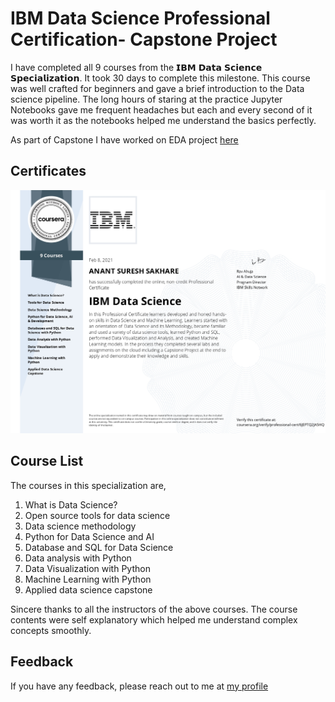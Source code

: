 
# IBM Data Science Professional Certification-  Capstone Project 

I  have completed all 9 courses from the 𝗜𝗕𝗠 𝗗𝗮𝘁𝗮 𝗦𝗰𝗶𝗲𝗻𝗰𝗲 𝗦𝗽𝗲𝗰𝗶𝗮𝗹𝗶𝘇𝗮𝘁𝗶𝗼𝗻.
It took 30 days to complete this milestone. This course was well
crafted for beginners and gave a brief introduction to
the Data science pipeline. The long hours of staring at the practice Jupyter
Notebooks gave me frequent headaches but each and every second of it was worth
it as the notebooks helped me understand the basics perfectly.



As part of Capstone I have worked on EDA project [here](https://github.com/senhorinfinito/IBM-Data-Science/blob/main/code/week%20%205%20-%20Solution.ipynb)


  
## Certificates 

![IBM Data Science](./documents/certificate.jpg)


## Course List

The courses in this specialization are,
1. What is Data Science?
2. Open source tools for data science
3. Data science methodology
4. Python for Data Science and AI
5. Database and SQL for Data Science
6. Data analysis with Python
7. Data Visualization with Python
8. Machine Learning with Python
9. Applied data science capstone


Sincere thanks to all the instructors of the above courses. The course contents were self explanatory which helped me understand complex concepts smoothly.


  
## Feedback

If you have any feedback, please reach out to me at [my profile](https://www.linkedin.com/in/anantsakhare/)

